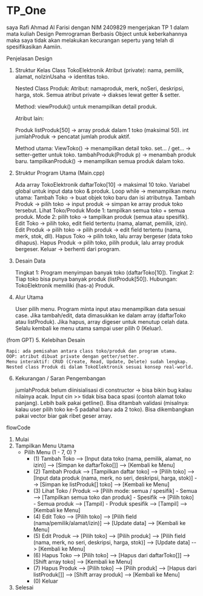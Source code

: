 # TP_One

saya Rafi Ahmad Al Farisi dengan NIM 2409829
mengerjakan TP 1 dalam mata kuliah Design Pemrograman Berbasis Object
untuk keberkahannya maka saya tidak akan melakukan kecurangan
sepertu yang telah di spesifikasikan Aamiin.


Penjelasan Design

1. Struktur Kelas
    Class TokoElektronik
    Atribut (private): nama, pemilik, alamat, noIzinUsaha → identitas toko.
    
    Nested Class Produk: Atribut: namaproduk, merk, noSeri, deskripsi, harga, stok.
    Semua atribut private → diakses lewat getter & setter.
    
    Method: viewProduk() untuk menampilkan detail produk.

    Atribut lain:

    Produk listProduk[50] → array produk dalam 1 toko (maksimal 50).
    int jumlahProduk → pencatat jumlah produk aktif.

    Method utama:
    ViewToko() → menampilkan detail toko.
    set... / get... → setter-getter untuk toko.
    tambahProduk(Produk p) → menambah produk baru.
    tampilkanProduk() → menampilkan semua produk dalam toko.

2. Struktur Program Utama (Main.cpp)

    Ada array TokoElektronik daftarToko[10] → maksimal 10 toko.
    Variabel global untuk input data toko & produk.
    Loop while → menampilkan menu utama:
        Tambah Toko → buat objek toko baru dan isi atributnya.
        Tambah Produk → pilih toko → input produk → simpan ke array produk toko tersebut.
        Lihat Toko/Produk
            Mode 1: tampilkan semua toko + semua produk.
            Mode 2: pilih toko → tampilkan produk (semua atau spesifik).
        Edit Toko → pilih toko, edit field tertentu (nama, alamat, pemilik, izin).
        Edit Produk → pilih toko → pilih produk → edit field tertentu (nama, merk, stok, dll).
        Hapus Toko → pilih toko, lalu array bergeser (data toko dihapus).
        Hapus Produk → pilih toko, pilih produk, lalu array produk bergeser.
        Keluar → berhenti dari program.

3. Desain Data

    Tingkat 1: Program menyimpan banyak toko (daftarToko[10]).
    Tingkat 2: Tiap toko bisa punya banyak produk (listProduk[50]).
    Hubungan: TokoElektronik memiliki (has-a) Produk.

4. Alur Utama

    User pilih menu.
    Program minta input atau menampilkan data sesuai case.
    Jika tambah/edit, data dimasukkan ke dalam array (daftarToko atau listProduk).
    Jika hapus, array digeser untuk menutup celah data.
    Selalu kembali ke menu utama sampai user pilih 0 (Keluar).


(from GPT)
5. Kelebihan Desain

    Rapi: ada pemisahan antara class toko/produk dan program utama.
    OOP: atribut dibuat private dengan getter/setter.
    Menu interaktif: CRUD (Create, Read, Update, Delete) sudah lengkap.
    Nested class Produk di dalam TokoElektronik sesuai konsep real-world.

6. Kekurangan / Saran Pengembangan

    jumlahProduk belum diinisialisasi di constructor → bisa bikin bug kalau nilainya acak.
    Input cin >> tidak bisa baca spasi (contoh alamat toko panjang). Lebih baik pakai getline().
    Bisa ditambah validasi (misalnya: kalau user pilih toko ke-5 padahal baru ada 2 toko).
    Bisa dikembangkan pakai vector biar gak ribet geser array.



flowCode

1. Mulai
2. Tampilkan Menu Utama
    - Pilih Menu (1 - 7, 0) ?
        - (1) Tambah Toko
            --> [Input data toko (nama, pemilik, alamat, no izin)]
            --> [Simpan ke daftarToko[]]
            --> [Kembali ke Menu]
        - (2) Tambah Produk
            --> [Tampilkan daftar toko]
            --> [Pilih toko]
            --> [Input data produk (nama, merk, no seri, deskripsi, harga, stok)]
            --> [Simpan ke listProduk[] toko]
            --> [Kembali ke Menu]
        - (3) Lihat Toko / Produk
            --> [Pilih mode: semua / spesifik]
                - Semua --> [Tampilkan semua toko dan produk]
                - Spesifik --> [Pilih toko]
                    - Semua produk
                        --> [Tampil]
                    - Produk spesifik
                        --> [Tampil] 
            --> [Kembali ke Menu]
        - (4) Edit Toko
            --> [Pilih toko]
            --> [Pilih field (nama/pemilik/alamat/izin)]
            --> [Update data]
            --> [Kembali ke Menu]
        - (5) Edit Produk
            --> [Pilih toko]
            --> [Pilih produk]
            --> [Pilih field (nama, merk, no seri, deskripsi, harga, stok)]
            --> [Update data]
            --> [Kembali ke Menu]
        - (6) Hapus Toko
            --> [Pilih toko]
            --> [Hapus dari daftarToko[]]
            --> [Shift array toko]
            --> [Kembali ke Menu]
        - (7) Hapus Produk 
            --> [Pilih toko]
            --> [Pilih produk]
            --> [Hapus dari listProduk[]]
            --> [Shift array produk]
            --> [Kembali ke Menu]
        - (0) Keluar
3. Selesai